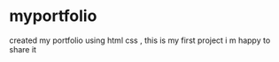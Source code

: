 # myportfolio
created my portfolio  using html css , this is my first project  i m happy to share it

